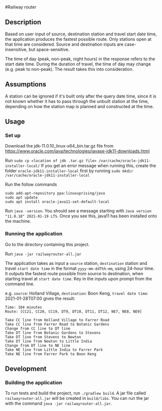 #Railway router
## Description
Based on user input of source, destination station and travel start date time, the application produces 
the fastest possible route. Only stations open at that time are considered. 
Source and destination inputs are case-insensitive, but space-sensitive.

The time of day (peak, non-peak, night hours) in the response refers to the start date time.
During the duration of travel, the time of day may change (e.g. peak to non-peak). The result
takes this into consideration.

## Assumptions
A station can be ignored if it's built only after the query date time, since it is
not known whether it has to pass through the unbuilt station at the time, depending on how the
station map is planned and constructed at the time.

## Usage
### Set up
Download the jdk-11.0.10_linux-x64_bin.tar.gz file from https://www.oracle.com/java/technologies/javase-jdk11-downloads.html

Run `sudo cp <location of jdk .tar.gz file> /var/cache/oracle-jdk11-installer-local/`
If you get an error message when running this, create the folder `oracle-jdk11-installer-local`
first by running `sudo mkdir /var/cache/oracle-jdk11-installer-local`

Run the follow commands
```
sudo add-apt-repository ppa:linuxuprising/java
sudo apt update
sudo apt install oracle-java11-set-default-local
```

Run `java -version`. You should see a message starting with `Java version "11.0.10" 2021-01-19 LTS`. 
Once you see this, java11 has been installed onto the machine.

### Running the application
Go to the directory containing this project. 

Run `java -jar railwayrouter-all.jar`

The application takes as input a `source` station, `destination` station and 
travel `start date time` in the format `yyyy-mm-ddThh:mm`, using 24-hour time.
It outputs the fastest route possible from source to destination, when starting
travel at `start date time`. Key in the inputs upon prompt from the command line.

e.g. `source`: Holland Village, `destination`: Boon Keng, 
`travel date time`: 2021-01-28T07:00 gives the result:

```aidl
Time: 104 minutes
Route: [CC21, CC20, CC19, DT9, DT10, DT11, DT12, NE7, NE8, NE9]

Take CC line from Holland Village to Farrer Road
Take CC line from Farrer Road to Botanic Gardens
Change from CC line to DT line
Take DT line from Botanic Gardens to Stevens
Take DT line from Stevens to Newton
Take DT line from Newton to Little India
Change from DT line to NE line
Take NE line from Little India to Farrer Park
Take NE line from Farrer Park to Boon Keng
```

## Development
### Building the application
To run tests and build the project, run `./gradlew build`. 
A jar file called `railwayrouter-all.jar` will be created in `build/libs`.
You can run the jar with the command `java -jar railwayrouter-all.jar`.

